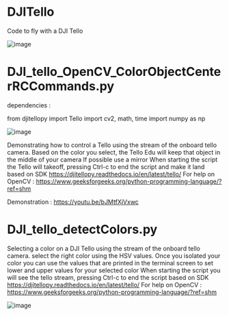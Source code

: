 # DJITello
Code to fly with a DJI Tello

![image](https://user-images.githubusercontent.com/74420584/191466513-9cdef492-a4a4-456b-ae8f-864b064c6054.png)




# DJI_tello_OpenCV_ColorObjectCenterRCCommands.py

dependencies :  

from djitellopy import Tello
import cv2, math, time
import numpy as np

![image](https://user-images.githubusercontent.com/74420584/191467167-d365271b-0329-44c2-98cb-5c19f1729c31.png)


Demonstrating how to control a Tello using the stream of the onboard tello camera.
Based on the color you select, the Tello Edu will keep that object in the middle of your camera
If possible use a mirror
When starting the script the Tello will takeoff, pressing Ctrl-c to end the script and make it land
based on SDK  https://djitellopy.readthedocs.io/en/latest/tello/
For help on OpenCV :  https://www.geeksforgeeks.org/python-programming-language/?ref=shm

Demonstration :  https://youtu.be/bJMtfXjVxwc


# DJI_tello_detectColors.py

Selecting a color on a DJI Tello using the stream of the onboard tello camera.
select the right color using the HSV values.  Once you isolated your color
you can use the values that are printed in the terminal screen to set lower and upper values for your selected color
When starting the script you will see the tello stream, pressing Ctrl-c to end the script
based on SDK  https://djitellopy.readthedocs.io/en/latest/tello/
For help on OpenCV :  https://www.geeksforgeeks.org/python-programming-language/?ref=shm

![image](https://user-images.githubusercontent.com/74420584/191464840-a5dcf857-8ad6-4756-80a1-da60b2b0f7a6.png)



